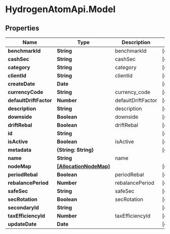 # HydrogenAtomApi.Model

## Properties
Name | Type | Description | Notes
------------ | ------------- | ------------- | -------------
**benchmarkId** | **String** | benchmarkId | [optional] 
**cashSec** | **String** | cashSec | [optional] 
**category** | **String** | category | [optional] 
**clientId** | **String** | clientId | [optional] 
**createDate** | **Date** |  | [optional] 
**currencyCode** | **String** | currency_code | [optional] 
**defaultDriftFactor** | **Number** | defaultDriftFactor | [optional] 
**description** | **String** | description | [optional] 
**downside** | **Boolean** | downside | [optional] 
**driftRebal** | **Boolean** | driftRebal | [optional] 
**id** | **String** |  | [optional] 
**isActive** | **Boolean** | isActive | [optional] 
**metadata** | **{String: String}** |  | [optional] 
**name** | **String** | name | 
**nodeMap** | [**[AllocationNodeMap]**](AllocationNodeMap.md) |  | [optional] 
**periodRebal** | **Boolean** | periodRebal | [optional] 
**rebalancePeriod** | **Number** | rebalancePeriod | [optional] 
**safeSec** | **String** | safeSec | [optional] 
**secRotation** | **Boolean** | secRotation | [optional] 
**secondaryId** | **String** |  | [optional] 
**taxEfficiencyId** | **Number** | taxEfficiencyId | [optional] 
**updateDate** | **Date** |  | [optional] 


